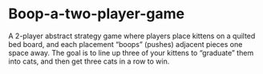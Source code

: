 # Boop-a-two-player-game
A 2-player abstract strategy game where players place kittens on a quilted bed board, and each placement “boops” (pushes) adjacent pieces one space away. The goal is to line up three of your kittens to “graduate” them into cats, and then get three cats in a row to win. 
